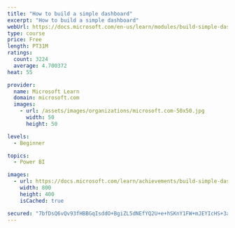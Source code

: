 ```yaml
---
title: "How to build a simple dashboard"
excerpt: "How to build a simple dashboard"
webUrl: https://docs.microsoft.com/en-us/learn/modules/build-simple-dashboard/
type: course
price: Free
length: PT31M
ratings:
  count: 3224
  average: 4.700372
heat: 55

provider:
  name: Microsoft Learn
  domain: microsoft.com
  images:
    - url: /assets/images/organizations/microsoft.com-50x50.jpg
      width: 50
      height: 50

levels:
  - Beginner

topics:
  - Power BI

images:
  - url: https://docs.microsoft.com/learn/achievements/build-simple-dashboard-social.png
    width: 800
    height: 400
    isCached: true

secured: "7bfDsQ6vQv93fHBBGqIsddO+BgiZL5dNEfYQ2U+e+hSKnY1FW+mJEYIcHS+3a+jzQlB4YDLapHlEKqDsHvJsTfA1+tbfhMKhvPTtIHJ/dWfODtCfZjY+kK1Xjydr9MDf3yxLo+mLO1+gBGjHXIsCZkDwQ8t0ZRWF1q0IFPuUBChUZwn5IANEVuXDGhO9vWn5Pz0YcMs8zltPfnv33OVKe5YPjqDZPh2CylldRYgZjcEyn88bKdBnNNi/LHGTaItOCCCuSXCrIH1OvtSzXkIvAtpV9m1cAUe7md4XQrqrU02W1/2jw7uXIo7GSURg2xcpDFwXrP5J9zpUKYMji2IY3peI9LwSQYxUQ5hp4b3GCHO16z8vWXhkgvJMcRk7RsRr/gOtxY+Wow6J7+He20yST+GrZEfDuQ0mmvMgq4GA1vY=;x1kdBy0+xo8RDN8SwdTHcw=="
---
```


